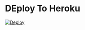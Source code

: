 # DEploy To Heroku
[![Deploy](https://www.herokucdn.com/deploy/button.svg)](https://heroku.com/deploy?template=https://github.com/PavelAKM/del)
